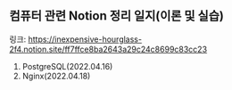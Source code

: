 컴퓨터 관련 Notion 정리 일지(이론 및 실습)
----
링크: https://inexpensive-hourglass-2f4.notion.site/ff7ffce8ba2643a29c24c8699c83cc23

1. PostgreSQL(2022.04.16)
2. Nginx(2022.04.18)